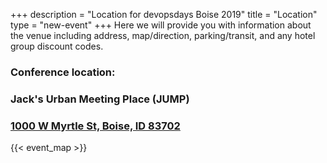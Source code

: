 +++
description = "Location for devopsdays Boise 2019"
title = "Location"
type = "new-event"
+++
Here we will provide you with information about the venue including address, map/direction, parking/transit, and any hotel group discount codes.

### <b>Conference location:</b> 
### Jack's Urban Meeting Place (JUMP)<br>
### [1000 W Myrtle St, Boise, ID 83702](https://goo.gl/maps/rVEuzPbDuaE2)

<!-- Uncomment this only if you have set the coordinates for your location in the config yaml. Get Latitude and Longitude of a Point: http://itouchmap.com/latlong.html -->
{{< event_map >}}